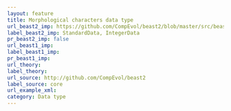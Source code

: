 ```yaml
---
layout: feature
title: Morphological characters data type 
url_beast2_imp: https://github.com/CompEvol/beast2/blob/master/src/beast/evolution/datatype/StandardData.java, https://github.com/CompEvol/beast2/blob/master/src/beast/evolution/datatype/IntegerData.java
label_beast2_imp: StandardData, IntegerData
pr_beast2_imp: false
url_beast1_imp: 
label_beast1_imp: 
pr_beast1_imp: 
url_theory: 
label_theory: 
url_source: http://github.com/CompEvol/beast2
label_source: core
url_example_xml: 
category: Data type
---
```

